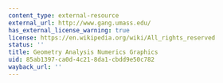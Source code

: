 ```yaml
---
content_type: external-resource
external_url: http://www.gang.umass.edu/
has_external_license_warning: true
license: https://en.wikipedia.org/wiki/All_rights_reserved
status: ''
title: Geometry Analysis Numerics Graphics
uid: 85ab1397-ca0d-4c21-8da1-cbdd9e50c782
wayback_url: ''
---
```

